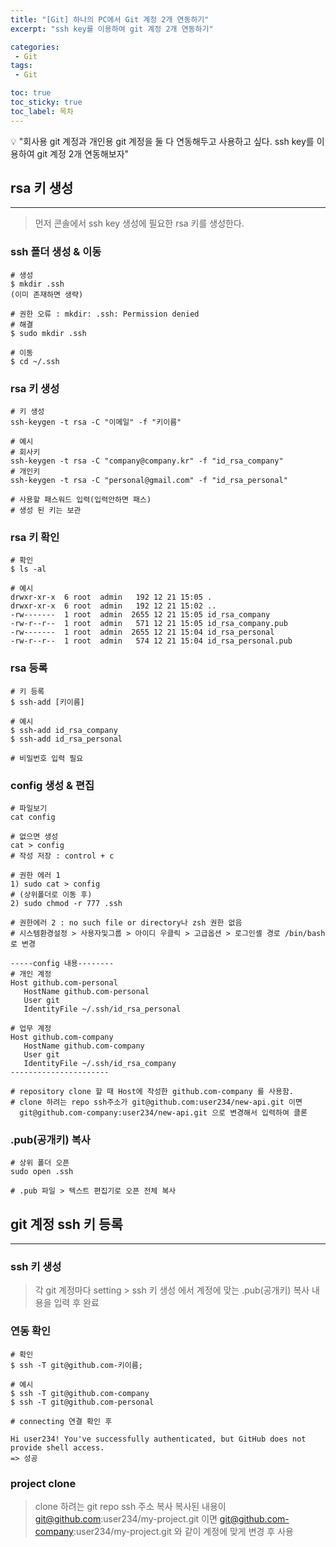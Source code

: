 ```yaml
---
title: "[Git] 하나의 PC에서 Git 계정 2개 연동하기"
excerpt: "ssh key를 이용하여 git 계정 2개 연동하기"

categories:
 - Git
tags:
 - Git

toc: true
toc_sticky: true
toc_label: 목차
---
```

<aside>
💡 "회사용 git 계정과 개인용 git 계정을 둘 다 연동해두고 사용하고 싶다.
 ssh key를 이용하여 git 계정 2개 연동해보자"
</aside>

##  rsa 키 생성

---
> 먼저 콘솔에서 ssh key 생성에 필요한 rsa 키를 생성한다.
### ssh 폴더 생성 & 이동
```
# 생성
$ mkdir .ssh
(이미 존재하면 생략)

# 권한 오류 : mkdir: .ssh: Permission denied
# 해결
$ sudo mkdir .ssh

# 이동
$ cd ~/.ssh
```

### rsa 키 생성
```
# 키 생성
ssh-keygen -t rsa -C "이메일" -f "키이름"

# 예시
# 회사키
ssh-keygen -t rsa -C "company@company.kr" -f "id_rsa_company"
# 개인키
ssh-keygen -t rsa -C "personal@gmail.com" -f "id_rsa_personal"

# 사용할 패스워드 입력(입력안하면 패스)
# 생성 된 키는 보관
```

### rsa 키 확인
```
# 확인
$ ls -al

# 예시
drwxr-xr-x  6 root  admin   192 12 21 15:05 .
drwxr-xr-x  6 root  admin   192 12 21 15:02 ..
-rw-------  1 root  admin  2655 12 21 15:05 id_rsa_company
-rw-r--r--  1 root  admin   571 12 21 15:05 id_rsa_company.pub
-rw-------  1 root  admin  2655 12 21 15:04 id_rsa_personal
-rw-r--r--  1 root  admin   574 12 21 15:04 id_rsa_personal.pub
```

### rsa 등록
```
# 키 등록
$ ssh-add [키이름]

# 예시
$ ssh-add id_rsa_company
$ ssh-add id_rsa_personal

# 비밀번호 입력 필요
```


###  config 생성 & 편집
```
# 파일보기
cat config

# 없으면 생성
cat > config
# 작성 저장 : control + c

# 권한 에러 1
1) sudo cat > config
# (상위폴더로 이동 후)
2) sudo chmod -r 777 .ssh

# 권한에러 2 : no such file or directory나 zsh 권한 없음
# 시스템환경설정 > 사용자및그룹 > 아이디 우클릭 > 고급옵션 > 로그인셸 경로 /bin/bash 로 변경

-----config 내용--------
# 개인 계정
Host github.com-personal
   HostName github.com-personal
   User git
   IdentityFile ~/.ssh/id_rsa_personal

# 업무 계정
Host github.com-company
   HostName github.com-company
   User git
   IdentityFile ~/.ssh/id_rsa_company
----------------------

# repository clone 할 때 Host에 작성한 github.com-company 를 사용함.
# clone 하려는 repo ssh주소가 git@github.com:user234/new-api.git 이면
  git@github.com-company:user234/new-api.git 으로 변경해서 입력하여 클론

```


### .pub(공개키) 복사
```
# 상위 폴더 오픈
sudo open .ssh

# .pub 파일 > 텍스트 편집기로 오픈 전체 복사
```


## git 계정 ssh 키 등록

---

### ssh 키 생성
> 각 git 계정마다 setting > ssh 키 생성 에서
> 계정에 맞는 .pub(공개키) 복사 내용을 입력 후 완료
>
### 연동 확인
```
# 확인
$ ssh -T git@github.com-키이름;

# 예시
$ ssh -T git@github.com-company
$ ssh -T git@github.com-personal

# connecting 연결 확인 후

Hi user234! You've successfully authenticated, but GitHub does not provide shell access.
=> 성공
```

### project clone
> clone 하려는 git repo ssh 주소 복사
> 복사된 내용이 git@github.com:user234/my-project.git 이면
> git@github.com-company:user234/my-project.git
> 와 같이 계정에 맞게 변경 후 사용
```